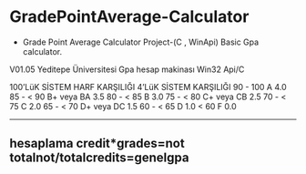 # GradePointAverage-Calculator
- Grade Point Average Calculator Project-(C , WinApi) Basic Gpa calculator.


V01.05
Yeditepe Üniversitesi Gpa hesap makinası
Win32 Api/C

100’LüK SİSTEM	HARF KARŞILIĞI	4’LüK SİSTEM KARŞILIĞI
90 - 100	A		4.0
85 - < 90	B+ veya BA	3.5
80 - < 85	B		3.0
75 - < 80	C+ veya CB	2.5
70 - < 75	C		2.0
65 - < 70	D+ veya DC	1.5
60 - < 65	D		1.0
< 60	F			0.0


------------------------------------------------------------------------------
hesaplama
credit*grades=not
totalnot/totalcredits=genelgpa
------------------------------------------------------------------------------
